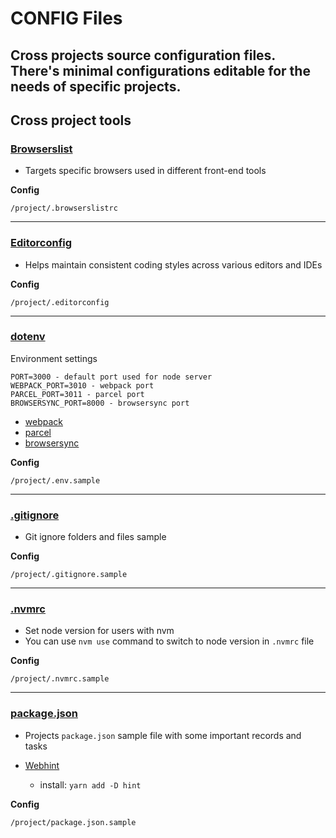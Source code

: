 # CONFIG Files
Cross projects source configuration files.
There's minimal configurations editable for the needs of specific projects.
---
## Cross project tools

### [Browserslist](https://github.com/browserslist/browserslist)
- Targets specific browsers used in different front-end tools

**Config**

    /project/.browserslistrc
---
### [Editorconfig](https://editorconfig.org/)
- Helps maintain consistent coding styles across various editors and IDEs

**Config**

    /project/.editorconfig
---
### [dotenv](https://www.npmjs.com/package/dotenv)
Environment settings

    PORT=3000 - default port used for node server
    WEBPACK_PORT=3010 - webpack port
    PARCEL_PORT=3011 - parcel port
    BROWSERSYNC_PORT=8000 - browsersync port

- [webpack](https://webpack.js.org)
- [parcel](https://parceljs.org)
- [browsersync](https://www.browsersync.io)

**Config**

    /project/.env.sample
---
### [.gitignore](https://git-scm.com/docs/gitignore)
- Git ignore folders and files sample

**Config**

    /project/.gitignore.sample
---
### [.nvmrc](https://github.com/nvm-sh/nvm)
- Set node version for users with nvm
- You can use `nvm use` command to switch to node version in `.nvmrc` file

**Config**

    /project/.nvmrc.sample
---
### [package.json](https://npm.github.io/using-pkgs-docs/package-json/the-package-json-file.html)
- Projects `package.json` sample file with some important records and tasks

- [Webhint](https://webhint.io)
    - install: `yarn add -D hint`

**Config**

    /project/package.json.sample
